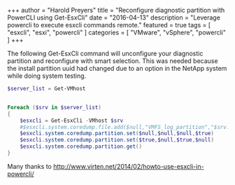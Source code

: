 +++
author = "Harold Preyers"
title = "Reconfigure diagnostic partition with PowerCLI using Get-EsxCli"
date = "2016-04-13"
description = "Leverage powercli to execute esxcli commands remote."
featured = true
tags = [
    "esxcli",
    "esxi",
    "powercli"
]
categories = [
    "VMware",
    "vSphere",
    "powercli"
]
+++

The following Get-EsxCli command will unconfigure your diagnostic partition and reconfigure with smart selection. This was needed because the install partition uuid had changed due to an option in the NetApp system while doing system testing.

```powershell
$server_list = Get-VMhost


Foreach ($srv in $server_list)
{
    $esxcli = Get-EsxCli -VMhost $srv
    #$esxcli.system.coredump.file.add($null,"VMFS_log_partition","$srv.name",$null)
    $esxcli.system.coredump.partition.set($null,$null,$null,$true)
    $esxcli.system.coredump.partition.set($true,$null,$true,$null)
    $esxcli.system.coredump.partition.get()
}
```

Many thanks to <http://www.virten.net/2014/02/howto-use-esxcli-in-powercli/>
